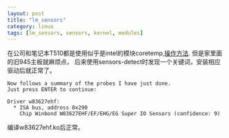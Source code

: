 ```yaml
---
layout: post
title: "lm_sensors"
category: linux
tags: [lm_sensors, sensors, kernel, modules]
---
```


在公司和笔记本T510都是使用似乎是intel的模块coretemp,[操作方法](https://wiki.gentoo.org/wiki/Lm_sensors).
但是家里面的旧945主板就麻烦点，
后来使用sensors-detect时发现一个关键词，安装相应驱动后就正常了。

```
Now follows a summary of the probes I have just done.
Just press ENTER to continue: 

Driver w83627ehf:
  * ISA bus, address 0x290
    Chip Winbond W83627EHF/EF/EHG/EG Super IO Sensors (confidence: 9)

```
编译w83627ehf.ko后正常。
